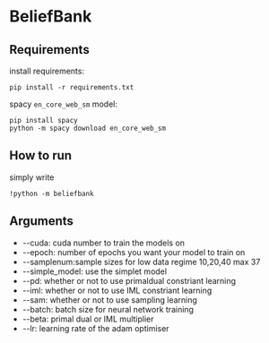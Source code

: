 
# BeliefBank

## Requirements
install requirements:
```
pip install -r requirements.txt
```

spacy `en_core_web_sm` model:

```
pip install spacy
python -m spacy download en_core_web_sm
```


## How to run

simply write

```
!python -m beliefbank
```

## Arguments

+ --cuda: cuda number to train the models on
+ --epoch: number of epochs you want your model to train on
+ --samplenum:sample sizes for low data regime 10,20,40 max 37
+ --simple_model: use the simplet model
+ --pd: whether or not to use primaldual constriant learning
+ --iml: whether or not to use IML constriant learning
+ --sam: whether or not to use sampling learning
+ --batch: batch size for neural network training
+ --beta: primal dual or IML multiplier
+ --lr: learning rate of the adam optimiser


